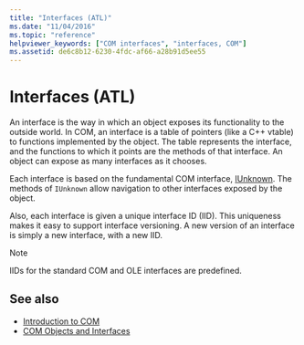 ```yaml
---
title: "Interfaces (ATL)"
ms.date: "11/04/2016"
ms.topic: "reference"
helpviewer_keywords: ["COM interfaces", "interfaces, COM"]
ms.assetid: de6c8b12-6230-4fdc-af66-a28b91d5ee55
---
```

# Interfaces (ATL)

An interface is the way in which an object exposes its functionality to the outside world. In COM, an interface is a table of pointers (like a C++ vtable) to functions implemented by the object. The table represents the interface, and the functions to which it points are the methods of that interface. An object can expose as many interfaces as it chooses.

Each interface is based on the fundamental COM interface, [IUnknown](../atl/iunknown.md). The methods of `IUnknown` allow navigation to other interfaces exposed by the object.

Also, each interface is given a unique interface ID (IID). This uniqueness makes it easy to support interface versioning. A new version of an interface is simply a new interface, with a new IID.

> [!NOTE]
>  IIDs for the standard COM and OLE interfaces are predefined.

## See also

- [Introduction to COM](../atl/introduction-to-com.md)
- [COM Objects and Interfaces](/windows/desktop/com/com-objects-and-interfaces)
